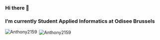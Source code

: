 ### Hi there 👋
### I’m currently Student Applied Informatics at Odisee Brussels

<div>
<p><img align="left" src="https://github-readme-stats.vercel.app/api/top-langs?username=Anthony2159&show_icons=true&locale=en&layout=compact" alt="Anthony2159" /></p>
</div>
<div>
<p>&nbsp;<img align="center" src="https://github-readme-stats.vercel.app/api?username=Anthony2159&show_icons=true&locale=en" alt="Anthony2159" /></p>
</div>
<!--
**Anthony2159/Anthony2159** is a ✨ _special_ ✨ repository because its `README.md` (this file) appears on your GitHub profile.

Here are some ideas to get you started:

- 🔭 I’m currently working on ...
- 🌱 I’m currently learning ...
- 👯 I’m looking to collaborate on ...
- 🤔 I’m looking for help with ...
- 💬 Ask me about ...
- 📫 How to reach me: ...
- 😄 Pronouns: ...
- ⚡ Fun fact: ...
-->
